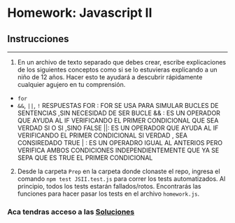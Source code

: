 # Homework: Javascript II

## Instrucciones
---
1. En un archivo de texto separado que debes crear, escribe explicaciones de los siguientes conceptos como si se lo estuvieras explicando a un niño de 12 años. Hacer esto te ayudará a descubrir rápidamente cualquier agujero en tu comprensión.

* `for`
* `&&`, `||`, `!`
RESPUESTAS
FOR : FOR SE USA PARA SIMULAR BUCLES DE SENTENCIAS ,SIN NECESIDAD DE SER BUCLE
&& : ES UN OPERADOR QUE AYUDA AL IF VERIFICANDO EL PRIMER CONDICIONAL QUE SEA VERDAD SI O SI ,SINO FALSE 
||: ES UN OPERADOR QUE AYUDA AL IF VERIFICANDO EL PRIMER CONDICIONAL SI VERDAD , SEA CONSIREDADO TRUE
| : ES UN OPERADRO IGUAL AL ANTERIOS PERO VERIFICA AMBOS CONDICIONES INDEPENDIENTEMENTE QUE YA SE SEPA QUE ES TRUE EL PRIMER CONDICIONAL

2. Desde la carpeta `Prep` en la carpeta donde clonaste el repo, ingresa el comando `npm test JSII.test.js` para correr los tests automatizados. Al principio, todos los tests estarán fallados/rotos. Encontrarás las funciones para hacer pasar los tests en el archivo `homework.js`.

### Aca tendras acceso a las [Soluciones](https://github.com/atralice/Curso.Prep.Henry/blob/solution/03-JS-II/homework/homework.js)